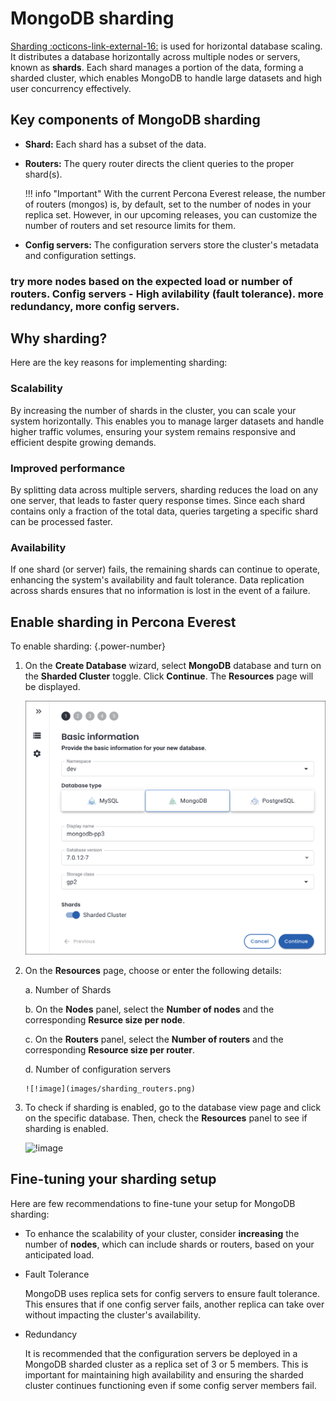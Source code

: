 # MongoDB sharding


[Sharding  :octicons-link-external-16:](https://docs.mongodb.com/manual/reference/glossary/#term-sharding) is used for horizontal database scaling. It distributes a database horizontally across multiple nodes or servers, known as **shards**. Each shard manages a portion of the data, forming a sharded cluster, which enables MongoDB to handle large datasets and high user concurrency effectively.


## Key components of MongoDB sharding

- **Shard:** Each shard has a subset of the data.
- **Routers:** The query router directs the client queries to the proper shard(s).

    !!! info "Important"
        With the current Percona Everest release, the number of routers (mongos) is, by default, set to the number of nodes in your replica set. However, in our upcoming releases, you can customize the number of routers and set resource limits for them.

- **Config servers:** The configuration servers store the cluster's metadata and configuration settings.


### try more nodes based on the expected load or number of routers. Config servers - High avilability (fault tolerance). more redundancy, more config servers. 

## Why sharding?

Here are the key reasons for implementing sharding:

### Scalability

By increasing the number of shards in the cluster, you can scale your system horizontally. This enables you to manage larger datasets and handle higher traffic volumes, ensuring your system remains responsive and efficient despite growing demands.


### Improved performance

By splitting data across multiple servers, sharding reduces the load on any one server, that leads to faster query response times. Since each shard contains only a fraction of the total data, queries targeting a specific shard can be processed faster.


### Availability

If one shard (or server) fails, the remaining shards can continue to operate, enhancing the system's availability and fault tolerance. Data replication across shards ensures that no information is lost in the event of a failure.

## Enable sharding in Percona Everest

To enable sharding:
{.power-number}

1. On the **Create Database** wizard, select **MongoDB** database and turn on the **Sharded Cluster** toggle. Click **Continue**. The **Resources** page will be displayed.


    ![!image](images/enable_sharding.png)

2. On the **Resources** page, choose or enter the following details:

      a. Number of Shards

      b. On the **Nodes** panel, select the **Number of nodes** and the corresponding **Resurce size per node**.

      c. On the **Routers** panel, select the **Number of routers** and the corresponding **Resource size per router**.

      d. Number of configuration servers

       ![!image](images/sharding_routers.png)


3. To check if sharding is enabled, go to the database view page and click on the specific database. Then, check the **Resources** panel to see if sharding is enabled.

    ![!image](../images/sharding_status.png)


## Fine-tuning your sharding setup

Here are few recommendations to fine-tune your setup for MongoDB sharding:

- To enhance the scalability of your cluster, consider **increasing** the number of **nodes**, which can include shards or routers, based on your anticipated load. 

- Fault Tolerance

    MongoDB uses replica sets for config servers to ensure fault tolerance. This ensures that if one config server fails, another replica can take over without impacting the cluster's availability.

- Redundancy
    
    It is recommended that the configuration servers be deployed in a MongoDB sharded cluster as a replica set of 3 or 5 members. This is important for maintaining high availability and ensuring the sharded cluster continues functioning even if some config server members fail.

